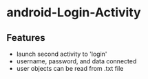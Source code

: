 # android-Login-Activity

## Features

- launch second activity to 'login'
- username, password, and data connected
- user objects can be read from .txt file
